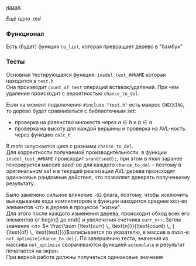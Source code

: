 [назад](../)

*Ещё одно .md*

### Функционал
Есть (будет) функция ```to_list```, которая превращает дерево в "бамбук"



### Тесты
Основная тестирующаяся функция: ```insdel_test_##NAME``` которая находится в ```test.h``` \
Она производит ```count_of_test``` операций вставок/удалений. При чём удаление происходит с вероятностью ```chance_to_del```.

Если на момент подключения ```#include "test.h"``` есть макрос ```CHECKING```, то дерево будет сравниваться с библиотечным $set$:
* проверка на равенство множеств через  $a \in b$ и $b \in a$
* проверка на высоту для каждой вершины и проверка на AVL-ность через функцию ```calc_h```

В $main$ запускается цикл с разными ```chance_to_del```. \
Для корректности получаемой производительности, в функции ```insdel_test_##NAME``` происходит ```srand(seed);```, при этом в $main$ заранее генерируется массив $seed$-ов для каждого ```chance_to_del``` – поэтому в оригинальном $set$ и в текущей реализации AVL-дерева происходят одинаковые рандомные действия, что позволяет доверять полученному результату.

Было замечено сильное влияение ```-O2``` флага, поэтому, чтобы исключить выкидывание кода компилятором в функции находится среднее кол-во элементов <$n$> в дереве в процессе "жизни". \
Для этого после каждого изменения дерева, происходит обход всех его элементов от $\text{b} \text{egin}()$ до $\text{e} \text{nd}()$ и увелечения счетчика ```curr_n++```. Затем значение <$n$>  $= \frac{\sum {\text{curr} \_ \text{n}}}{\text{count} \_ { {\text{of} \_ \text{test}}}}$записывается по указателю, в массив в $main$-е: ```not_optimize[chance_to_del]```.
По завершению теста, значения из массива ```not_optimize``` сворачиваются функцией ```accumulate``` и результат печатается на экран. \
При верной работе должны получаться одинаковые значения

